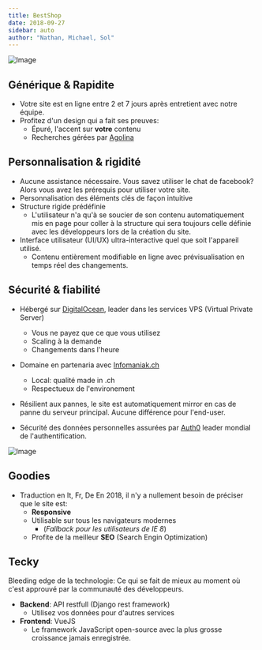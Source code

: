 ```yaml
---
title: BestShop
date: 2018-09-27
sidebar: auto
author: "Nathan, Michael, Sol"
---
```


![Image](https://i.imgur.com/LC8QQd8.png)

## Générique & Rapidite
* Votre site est en ligne entre 2 et 7 jours après entretient avec notre équipe.
* Profitez d'un design qui a fait ses preuves:
  * Épuré, l'accent sur **votre** contenu
  * Recherches gérées par [Agolina](https://www.google.com)


## Personnalisation & rigidité
* Aucune assistance nécessaire. Vous savez utiliser le chat de facebook? Alors vous avez les prérequis pour utiliser votre site.
* Personnalisation des éléments clés de façon intuitive
* Structure rigide prédéfinie
  *  L'utilisateur n'a qu'à se soucier de son contenu automatiquement mis en page pour coller à la structure qui sera toujours celle définie avec les développeurs lors de la création du site.
* Interface utilisateur (UI/UX) ultra-interactive quel que soit l'appareil utilisé.
  * Contenu entièrement modifiable en ligne avec prévisualisation en temps réel des changements.

## Sécurité & fiabilité 
* Hébergé sur [DigitalOcean](https://www.digitalocean.com/), leader dans les services  VPS (Virtual Private Server)
  * Vous ne payez que ce que vous utilisez
  * Scaling à la demande 
  * Changements dans l'heure

* Domaine en partenaria avec [Infomaniak.ch](https://www.infomaniak.com/)
  * Local: qualité made in .ch
  * Respectueux de l'environement

* Résilient aux pannes, le site est automatiquement mirror en cas de panne du serveur principal. Aucune différence pour l'end-user.
* Sécurité des données personnelles assurées par [Auth0](https://auth0.com) leader mondial de l'authentification.

![Image](https://i.imgur.com/QJMxPBy.png)

## Goodies
* Traduction en It, Fr, De
En 2018, il n'y a nullement besoin de préciser que le site est:
  * **Responsive**
  * Utilisable sur tous les navigateurs modernes
    * (*Fallback pour les utilisateurs de IE <i class="fas fa-less-than-equal"></i> 8*)
  * Profite de la meilleur **SEO** (Search Engin Optimization)

## Tecky
Bleeding edge de la technologie: Ce qui se fait de mieux au moment où c'est approuvé par la communauté des développeurs.
* **Backend**: API restfull (Django rest framework)
  * Utilisez vos données pour d'autres services
* **Frontend**: VueJS
  * Le framework JavaScript open-source avec la plus grosse croissance jamais enregistrée.